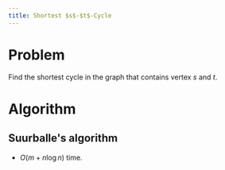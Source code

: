 ```yaml
---
title: Shortest $s$-$t$-Cycle
---
```


# Problem
Find the shortest cycle in the graph that contains vertex $s$ and $t$.

# Algorithm

## Suurballe's algorithm
 -  $O(m + n \log n)$ time. 